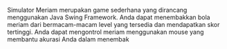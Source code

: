Simulator Meriam merupakan game sederhana yang dirancang menggunakan Java Swing Framework.
Anda dapat menembakkan bola meriam dari bermacam-macam level yang tersedia dan mendapatkan skor tertinggi. 
Anda dapat mengontrol meriam menggunakan mouse yang membantu akurasi Anda dalam menembak
